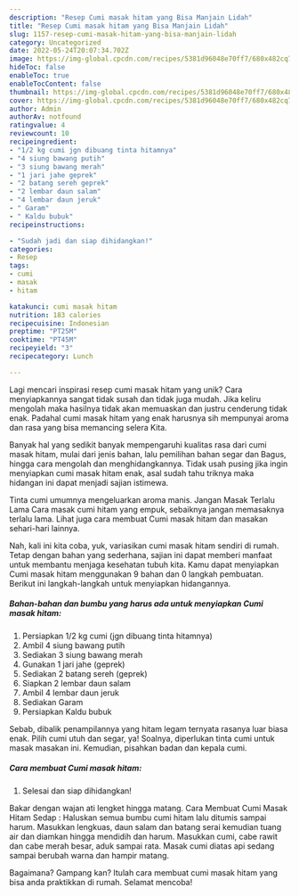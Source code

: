 ```yaml
---
description: "Resep Cumi masak hitam yang Bisa Manjain Lidah"
title: "Resep Cumi masak hitam yang Bisa Manjain Lidah"
slug: 1157-resep-cumi-masak-hitam-yang-bisa-manjain-lidah
category: Uncategorized
date: 2022-05-24T20:07:34.702Z
image: https://img-global.cpcdn.com/recipes/5381d96048e70ff7/680x482cq70/cumi-masak-hitam-foto-resep-utama.jpg
hideToc: false
enableToc: true
enableTocContent: false
thumbnail: https://img-global.cpcdn.com/recipes/5381d96048e70ff7/680x482cq70/cumi-masak-hitam-foto-resep-utama.jpg
cover: https://img-global.cpcdn.com/recipes/5381d96048e70ff7/680x482cq70/cumi-masak-hitam-foto-resep-utama.jpg
author: Admin
authorAv: notfound
ratingvalue: 4
reviewcount: 10
recipeingredient:
- "1/2 kg cumi jgn dibuang tinta hitamnya"
- "4 siung bawang putih"
- "3 siung bawang merah"
- "1 jari jahe geprek"
- "2 batang sereh geprek"
- "2 lembar daun salam"
- "4 lembar daun jeruk"
- " Garam"
- " Kaldu bubuk"
recipeinstructions:

- "Sudah jadi dan siap dihidangkan!"
categories:
- Resep
tags:
- cumi
- masak
- hitam

katakunci: cumi masak hitam 
nutrition: 183 calories
recipecuisine: Indonesian
preptime: "PT25M"
cooktime: "PT45M"
recipeyield: "3"
recipecategory: Lunch

---
```





Lagi mencari inspirasi resep cumi masak hitam yang unik? Cara menyiapkannya sangat tidak susah dan tidak juga mudah. Jika keliru mengolah maka hasilnya tidak akan memuaskan dan justru cenderung tidak enak. Padahal cumi masak hitam yang enak harusnya sih mempunyai aroma dan rasa yang bisa memancing selera Kita.





Banyak hal yang sedikit banyak mempengaruhi kualitas rasa dari cumi masak hitam, mulai dari jenis bahan, lalu pemilihan bahan segar dan Bagus, hingga cara mengolah dan menghidangkannya. Tidak usah pusing jika ingin menyiapkan cumi masak hitam enak,      asal sudah tahu triknya maka hidangan ini dapat menjadi sajian istimewa.














Tinta cumi umumnya mengeluarkan aroma manis. Jangan Masak Terlalu Lama Cara masak cumi hitam yang empuk, sebaiknya jangan memasaknya terlalu lama. Lihat juga cara membuat Cumi masak hitam dan masakan sehari-hari lainnya.






Nah, kali ini kita coba, yuk, variasikan cumi masak hitam sendiri di rumah. Tetap dengan bahan yang sederhana, sajian ini dapat memberi manfaat untuk membantu menjaga kesehatan tubuh kita. Kamu dapat menyiapkan Cumi masak hitam menggunakan 9 bahan dan 0 langkah pembuatan. Berikut ini langkah-langkah untuk menyiapkan hidangannya.

<!--inarticleads1-->

##### Bahan-bahan dan bumbu yang harus ada untuk menyiapkan Cumi masak hitam:

1. Persiapkan 1/2 kg cumi (jgn dibuang tinta hitamnya)
1. Ambil 4 siung bawang putih
1. Sediakan 3 siung bawang merah
1. Gunakan 1 jari jahe (geprek)
1. Sediakan 2 batang sereh (geprek)
1. Siapkan 2 lembar daun salam
1. Ambil 4 lembar daun jeruk
1. Sediakan  Garam
1. Persiapkan  Kaldu bubuk


Sebab, dibalik penampilannya yang hitam legam ternyata rasanya luar biasa enak. Pilih cumi utuh dan segar, ya! Soalnya, diperlukan tinta cumi untuk masak masakan ini. Kemudian, pisahkan badan dan kepala cumi. 

<!--inarticleads2-->

##### Cara membuat Cumi masak hitam:


1. Selesai dan siap dihidangkan!

Bakar dengan wajan ati lengket hingga matang. Cara Membuat Cumi Masak Hitam Sedap : Haluskan semua bumbu cumi hitam lalu ditumis sampai harum. Masukkan lengkuas, daun salam dan batang serai kemudian tuang air dan diamkan hingga mendidih dan harum. Masukkan cumi, cabe rawit dan cabe merah besar, aduk sampai rata. Masak cumi diatas api sedang sampai berubah warna dan hampir matang. 

Bagaimana? Gampang kan? Itulah cara membuat cumi masak hitam yang bisa anda praktikkan di rumah. Selamat mencoba!

